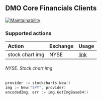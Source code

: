 ## DMO Core Financials Clients

[![Maintainability](https://api.codeclimate.com/v1/badges/5c9a9a905fae29c790b5/maintainability)](https://codeclimate.com/github/ipoval/dmo_corefin/maintainability)

### Supported actions

Action | Exchange | Usage
:------|:------------|:-----------
stock chart img | NYSE | [link](https://github.com/ipoval/dmo_corefin/tree/master#nyse-stock-chart-img)

###### NYSE. Stock chart img 
```go
provider := stockcharts.New()
img := New("SPY", provider)
encodedImg, err := img.GetImgBase64()
```

